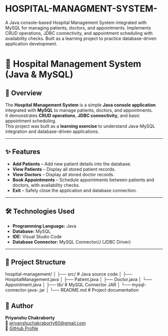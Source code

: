 # HOSPITAL-MANAGMENT-SYSTEM-
A Java console-based Hospital Management System integrated with MySQL for managing patients, doctors, and appointments. Implements CRUD operations, JDBC connectivity, and appointment scheduling with availability checks. Built as a learning project to practice database-driven application development.
# 🏥 Hospital Management System (Java & MySQL)

## 📌 Overview
The **Hospital Management System** is a simple **Java console application** integrated with **MySQL** to manage patients, doctors, and appointments.  
It demonstrates **CRUD operations**, **JDBC connectivity**, and basic appointment scheduling.  
This project was built as a **learning exercise** to understand Java-MySQL integration and database-driven applications.

---

## ✨ Features
- **Add Patients** – Add new patient details into the database.
- **View Patients** – Display all stored patient records.
- **View Doctors** – Display all stored doctor records.
- **Book Appointments** – Schedule appointments between patients and doctors, with availability checks.
- **Exit** – Safely close the application and database connection.

---

## 🛠️ Technologies Used
- **Programming Language:** Java
- **Database:** MySQL
- **IDE:** Visual Studio Code 
- **Database Connector:** MySQL Connector/J (JDBC Driver)

---

## 📂 Project Structure

hospital-management/
│
├── src/ # Java source code
│ ├── HospitalManagement.java
│ ├── Patient.java
│ ├── Doctor.java
│ └── Appointment.java
│
├── lib/ # MySQL Connector JAR
│ └── mysql-connector-java-<version>.jar
│
└── README.md # Project documentation

## 👤 Author
**Priyanshu Chakraborty**  
📧 priyanshuchakraborty60@gmail.com  
🔗 [GitHub Profile](https://github.com/priyanshu-chakraborty)
